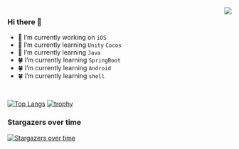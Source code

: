 <img align="right" src="https://github-readme-stats.vercel.app/api?username=guojunliu&count_private&show_icons=true&theme=radical&bg_color=DEG,DD5744,834687&title_color=ffffff&text_color=ffffff" />

### Hi there 👋

- 🔭 I’m currently working on `iOS`
- 🌱 I’m currently learning `Unity` `Cocos`
- 🌿 I’m currently learning `Java` 
- 🍀 I’m currently learning `SpringBoot` 
- 🍀 I’m currently learning `Android`
- 🍀 I’m currently learning `shell`

<br>


[![Top Langs](https://github-readme-stats.vercel.app/api/top-langs/?username=guojunliu&layout=compact)](https://github.com/muwoo/github-readme-stats)
[![trophy](https://github-profile-trophy.vercel.app/?username=guojunliu&column=4&margin-w=25&margin-h=15)](https://github.com/ryo-ma/github-profile-trophy)


### Stargazers over time

[![Stargazers over time](https://starchart.cc/guojunliu/XYUUID.svg)](https://starchart.cc/guojunliu/XYUUID)

